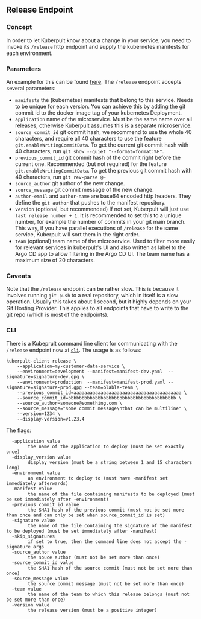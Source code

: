 
## Release Endpoint

### Concept

In order to let Kuberpult know about a change in your service, you need to invoke its `/release` http endpoint
and supply the kubernetes manifests for each environment.

### Parameters

An example for this can be found [here](https://github.com/freiheit-com/kuberpult/blob/main/infrastructure/scripts/create-testdata/create-release.sh#L80).
The `/release` endpoint accepts several parameters:
* `manifests` the (kubernetes) manifests that belong to this service. Needs to be unique for each version. You can achieve this by adding the git commit id to the docker image tag of your kubernetes Deployment.
* `application` name of the microservice. Must be the same name over all releases, otherwise Kuberpult assumes this is a separate microservice.
* `source_commit_id` git commit hash, we recommend to use the whole 40 characters, and require all 40 characters to use the feature `git.enableWritingCommitData`. To get the current git commit hash with 40 characters, run `git show --quiet "--format=format:%H"`.
* `previous_commit_id` git commit hash of the commit right before the current one. Recommended (but not required) for the feature  `git.enableWritingCommitData`. To get the previous git commit hash with 40 characters, run `git rev-parse @~`
* `source_author` git author of the new change.
* `source_message` git commit message of the new change.
* `author-email` and `author-name` are base64 encoded http headers. They define the `git author` that pushes to the manifest repository.
* `version` (optional, but recommended) If not set, Kuberpult will just use `last release number + 1`. It is recommended to set this to a unique number, for example the number of commits in your git main branch. This way, if you have parallel executions of `/release` for the same service, Kuberpult will sort them in the right order.
* `team` (optional) team name of the microservice. Used to filter more easily for relevant services in kuberpult's UI and also written as label to the Argo CD app to allow filtering in the Argo CD UI. The team name has a maximum size of 20 characters.



### Caveats
Note that the `/release` endpoint can be rather slow. This is because it involves running `git push` to a real repository, which in itself is a slow operation. Usually this takes about 1 second, but it highly depends on your Git Hosting Provider. This applies to all endpoints that have to write to the git repo (which is most of the endpoints).

### CLI

There is a Kubeprult command line client for communicating with the `/release` endpoint now at [`cli`](https://github.com/freiheit-com/kuberpult/tree/main/cli). The usage is as follows:

```
kuberpult-client release \
    --application=my-customer-data-service \
    --environment=development --manifest=manifest-dev.yaml  --signature=signature-dev.gpg \
    --environment=production  --manifest=manifest-prod.yaml --signature=signature-prod.gpg --team=blabla-team \
    --previous_commit_id=aaaaaaaaaaaaaaaaaaaaaaaaaaaaaaaaaaaaaaaa \
    --source_commit_id=bbbbbbbbbbbbbbbbbbbbbbbbbbbbbbbbbbbbbbbb \
    --source_author=someone@something.com \
    --source_message="some commit message\nthat can be multiline" \
    --version=1234 \
    --display-version=v1.23.4
```

The flags:
```
  -application value
        the name of the application to deploy (must be set exactly once)
  -display_version value
        display version (must be a string between 1 and 15 characters long)
  -environment value
        an environment to deploy to (must have -manifest set immediately afterwards)
  -manifest value
        the name of the file containing manifests to be deployed (must be set immediately after -environment)
  -previous_commit_id value
        the SHA1 hash of the previous commit (must not be set more than once and can only be set when source_commit_id is set)
  -signature value
        the name of the file containing the signature of the manifest to be deployed (must be set immediately after -manifest)
  -skip_signatures
        if set to true, then the command line does not accept the -signature args
  -source_author value
        the souce author (must not be set more than once)
  -source_commit_id value
        the SHA1 hash of the source commit (must not be set more than once)
  -source_message value
        the source commit message (must not be set more than once)
  -team value
        the name of the team to which this release belongs (must not be set more than once)
  -version value
        the release version (must be a positive integer)
```
